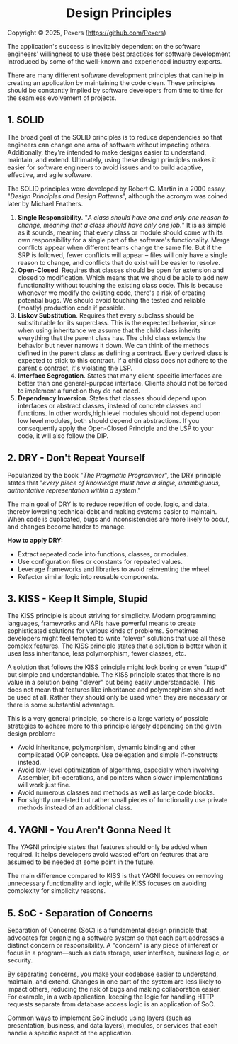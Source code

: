 <h1 align='center'>Design Principles</h1>

Copyright &copy; 2025, Pexers (https://github.com/Pexers)

The application's success is inevitably dependent on the software engineers' willingness to use these best practices for software development introduced by some of the well-known and experienced industry experts.

There are many different software development principles that can help in creating an application by maintaining the code clean. These principles should be constantly implied by software developers from time to time for the seamless evolvement of projects.

## 1. SOLID
The broad goal of the SOLID principles is to reduce dependencies so that engineers can change one area of software without impacting others. Additionally, they're intended to make designs easier to understand, maintain, and extend. Ultimately, using these design principles makes it easier for software engineers to avoid issues and to build adaptive, effective, and agile software.

The SOLID principles were developed by Robert C. Martin in a 2000 essay, "_Design Principles and Design Patterns_", although the acronym was coined later by Michael Feathers.

1. **Single Responsibility**. "_A class should have one and only one reason to change, meaning that a class should have only one job._"
It is as simple as it sounds, meaning that every class or module should come with its own responsibility for a single part of the software's functionality. Merge conflicts appear when different teams change the same file. But if the SRP is followed, fewer conflicts will appear – files will only have a single reason to change, and conflicts that do exist will be easier to resolve.
2. **Open-Closed**. Requires that classes should be open for extension and closed to modification. Which means that we should be able to add new functionality without touching the existing class code. This is because whenever we modify the existing code, there's a risk of creating potential bugs. We should avoid touching the tested and reliable (mostly) production code if possible.
3. **Liskov Substitution**. Requires that every subclass should be substitutable for its superclass. This is the expected behavior, since when using inheritance we assume that the child class inherits everything that the parent class has. The child class extends the behavior but never narrows it down. We can think of the methods defined in the parent class as defining a contract. Every derived class is expected to stick to this contract. If a child class does not adhere to the parent's contract, it's violating the LSP.
4. **Interface Segregation**. States that many client-specific interfaces are better than one general-purpose interface. Clients should not be forced to implement a function they do not need.
5. **Dependency Inversion**. States that classes should depend upon interfaces or abstract classes, instead of concrete classes and functions. In other words,high level modules should not depend upon low level modules, both should depend on abstractions. If you consequently apply the Open-Closed Principle and the LSP to your code, it will also follow the DIP.

## 2. DRY - Don't Repeat Yourself
Popularized by the book "_The Pragmatic Programmer_", the DRY principle states that "_every piece of knowledge must have a single, unambiguous, authoritative representation within a system_."

The main goal of DRY is to reduce repetition of code, logic, and data, thereby lowering technical debt and making systems easier to maintain. When code is duplicated, bugs and inconsistencies are more likely to occur, and changes become harder to manage.

**How to apply DRY:**
- Extract repeated code into functions, classes, or modules.
- Use configuration files or constants for repeated values.
- Leverage frameworks and libraries to avoid reinventing the wheel.
- Refactor similar logic into reusable components.

## 3. KISS - Keep It Simple, Stupid
The KISS principle is about striving for simplicity. Modern programming languages, frameworks and APIs have powerful means to create sophisticated solutions for various kinds of problems. Sometimes developers might feel tempted to write "clever" solutions that use all these complex features. The KISS principle states that a solution is better when it uses less inheritance, less polymorphism, fewer classes, etc.

A solution that follows the KISS principle might look boring or even “stupid” but simple and understandable. The KISS principle states that there is no value in a solution being "clever" but being easily understandable. This does not mean that features like inheritance and polymorphism should not be used at all. Rather they should only be used when they are necessary or there is some substantial advantage.

This is a very general principle, so there is a large variety of possible strategies to adhere more to this principle largely depending on the given design problem:
- Avoid inheritance, polymorphism, dynamic binding and other complicated OOP concepts. Use delegation and simple if-constructs instead.
- Avoid low-level optimization of algorithms, especially when involving Assembler, bit-operations, and pointers when slower implementations will work just fine.
- Avoid numerous classes and methods as well as large code blocks.
- For slightly unrelated but rather small pieces of functionality use private methods instead of an additional class.

## 4. YAGNI - You Aren't Gonna Need It
The YAGNI principle states that features should only be added when required. It helps developers avoid wasted effort on features that are assumed to be needed at some point in the future.

The main difference compared to KISS is that YAGNI focuses on removing unnecessary functionality and logic, while KISS focuses on avoiding complexity for simplicity reasons.

## 5. SoC - Separation of Concerns
Separation of Concerns (SoC) is a fundamental design principle that advocates for organizing a software system so that each part addresses a distinct concern or responsibility. A "concern" is any piece of interest or focus in a program—such as data storage, user interface, business logic, or security.

By separating concerns, you make your codebase easier to understand, maintain, and extend. Changes in one part of the system are less likely to impact others, reducing the risk of bugs and making collaboration easier. For example, in a web application, keeping the logic for handling HTTP requests separate from database access logic is an application of SoC.

Common ways to implement SoC include using layers (such as presentation, business, and data layers), modules, or services that each handle a specific aspect of the application.
